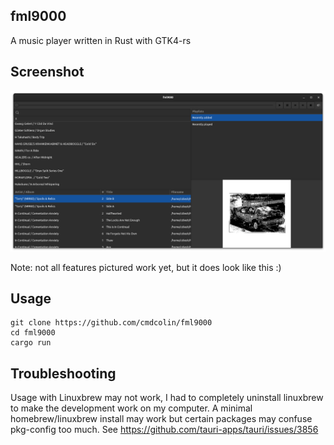 ## fml9000

A music player written in Rust with GTK4-rs

## Screenshot

![](img/1.png)

Note: not all features pictured work yet, but it does look like this :)

## Usage

```
git clone https://github.com/cmdcolin/fml9000
cd fml9000
cargo run
```

## Troubleshooting

Usage with Linuxbrew may not work, I had to completely uninstall linuxbrew to
make the development work on my computer. A minimal homebrew/linuxbrew install
may work but certain packages may confuse pkg-config too much. See
https://github.com/tauri-apps/tauri/issues/3856
